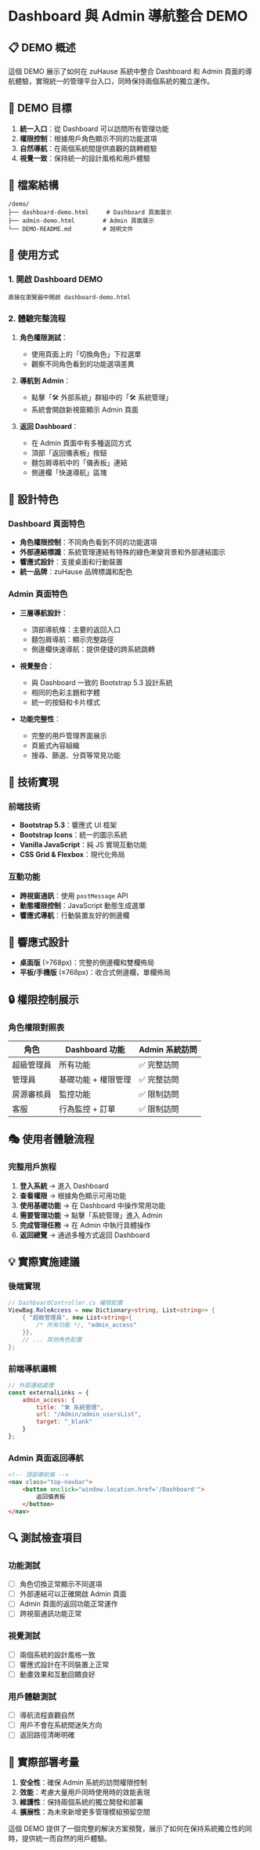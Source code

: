 # Dashboard 與 Admin 導航整合 DEMO

## 📋 DEMO 概述

這個 DEMO 展示了如何在 zuHause 系統中整合 Dashboard 和 Admin 頁面的導航體驗，實現統一的管理平台入口，同時保持兩個系統的獨立運作。

## 🎯 DEMO 目標

1. **統一入口**：從 Dashboard 可以訪問所有管理功能
2. **權限控制**：根據用戶角色顯示不同的功能選項
3. **自然導航**：在兩個系統間提供直觀的跳轉體驗
4. **視覺一致**：保持統一的設計風格和用戶體驗

## 📁 檔案結構

```
/demo/
├── dashboard-demo.html     # Dashboard 頁面展示
├── admin-demo.html        # Admin 頁面展示
└── DEMO-README.md         # 說明文件
```

## 🚀 使用方式

### 1. 開啟 Dashboard DEMO
```
直接在瀏覽器中開啟 dashboard-demo.html
```

### 2. 體驗完整流程
1. **角色權限測試**：
   - 使用頁面上的「切換角色」下拉選單
   - 觀察不同角色看到的功能選項差異

2. **導航到 Admin**：
   - 點擊「🛠️ 外部系統」群組中的「🛠️ 系統管理」
   - 系統會開啟新視窗顯示 Admin 頁面

3. **返回 Dashboard**：
   - 在 Admin 頁面中有多種返回方式
   - 頂部「返回儀表板」按鈕
   - 麵包屑導航中的「儀表板」連結
   - 側邊欄「快速導航」區塊

## 🎨 設計特色

### Dashboard 頁面特色
- **角色權限控制**：不同角色看到不同的功能選項
- **外部連結標識**：系統管理連結有特殊的綠色漸變背景和外部連結圖示
- **響應式設計**：支援桌面和行動裝置
- **統一品牌**：zuHause 品牌標識和配色

### Admin 頁面特色
- **三層導航設計**：
  - 頂部導航條：主要的返回入口
  - 麵包屑導航：顯示完整路徑
  - 側邊欄快速導航：提供便捷的跨系統跳轉

- **視覺整合**：
  - 與 Dashboard 一致的 Bootstrap 5.3 設計系統
  - 相同的色彩主題和字體
  - 統一的按鈕和卡片樣式

- **功能完整性**：
  - 完整的用戶管理界面展示
  - 頁籤式內容組織
  - 搜尋、篩選、分頁等常見功能

## 🔧 技術實現

### 前端技術
- **Bootstrap 5.3**：響應式 UI 框架
- **Bootstrap Icons**：統一的圖示系統
- **Vanilla JavaScript**：純 JS 實現互動功能
- **CSS Grid & Flexbox**：現代化佈局

### 互動功能
- **跨視窗通訊**：使用 `postMessage` API
- **動態權限控制**：JavaScript 動態生成選單
- **響應式導航**：行動裝置友好的側邊欄

## 📱 響應式設計

- **桌面版** (>768px)：完整的側邊欄和雙欄佈局
- **平板/手機版** (≤768px)：收合式側邊欄，單欄佈局

## 🔒 權限控制展示

### 角色權限對照表

| 角色 | Dashboard 功能 | Admin 系統訪問 |
|------|---------------|---------------|
| 超級管理員 | 所有功能 | ✅ 完整訪問 |
| 管理員 | 基礎功能 + 權限管理 | ✅ 完整訪問 |
| 房源審核員 | 監控功能 | ✅ 限制訪問 |
| 客服 | 行為監控 + 訂單 | ✅ 限制訪問 |

## 🎭 使用者體驗流程

### 完整用戶旅程
1. **登入系統** → 進入 Dashboard
2. **查看權限** → 根據角色顯示可用功能
3. **使用基礎功能** → 在 Dashboard 中操作常用功能
4. **需要管理功能** → 點擊「系統管理」進入 Admin
5. **完成管理任務** → 在 Admin 中執行具體操作
6. **返回總覽** → 通過多種方式返回 Dashboard

## 💡 實際實施建議

### 後端實現
```csharp
// DashboardController.cs 權限配置
ViewBag.RoleAccess = new Dictionary<string, List<string>> {
    { "超級管理員", new List<string>{ 
        /* 所有功能 */, "admin_access" 
    }},
    // ... 其他角色配置
};
```

### 前端導航邏輯
```javascript
// 外部連結處理
const externalLinks = {
    admin_access: {
        title: "🛠️ 系統管理",
        url: "/Admin/admin_usersList", 
        target: "_blank"
    }
};
```

### Admin 頁面返回導航
```html
<!-- 頂部導航條 -->
<nav class="top-navbar">
    <button onclick="window.location.href='/Dashboard'">
        返回儀表板
    </button>
</nav>
```

## 🔍 測試檢查項目

### 功能測試
- [ ] 角色切換正常顯示不同選項
- [ ] 外部連結可以正確開啟 Admin 頁面
- [ ] Admin 頁面的返回功能正常運作
- [ ] 跨視窗通訊功能正常

### 視覺測試
- [ ] 兩個系統的設計風格一致
- [ ] 響應式設計在不同裝置上正常
- [ ] 動畫效果和互動回饋良好

### 用戶體驗測試
- [ ] 導航流程直觀自然
- [ ] 用戶不會在系統間迷失方向
- [ ] 返回路徑清晰明確

## 🚀 實際部署考量

1. **安全性**：確保 Admin 系統的訪問權限控制
2. **效能**：考慮大量用戶同時使用時的效能表現
3. **維護性**：保持兩個系統的獨立開發和部署
4. **擴展性**：為未來新增更多管理模組預留空間

這個 DEMO 提供了一個完整的解決方案預覽，展示了如何在保持系統獨立性的同時，提供統一而自然的用戶體驗。